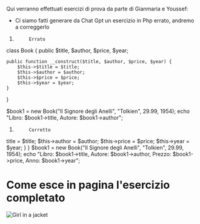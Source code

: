 Qui verranno effettuati esercizi di prova da parte di Gianmaria e Youssef:

 - Ci siamo fatti generare da Chat Gpt un esercizio in Php errato, andremo a correggerlo

1)          Errato

class Book {
    public $title, $author, $price, $year;

    public function __construct($title, $author, $price, $year) {
        $this->$title = $title;
        $this->$author = $author;
        $this->$price = $price;
        $this->$year = $year;
    }
}

$book1 = new Book("Il Signore degli Anelli", "Tolkien", 29.99, 1954);
echo "Libro: $book1->title, Autore: $book1->author";

1)          Corretto

<?php
class Book {
    public $title, $author, $price, $year;

    public function __construct($title, $author, $price, $year) {
        $this->title = $title;
        $this->author = $author;
        $this->price = $price;
        $this->year = $year;
    }
}

$book1 = new Book("Il Signore degli Anelli", "Tolkien", 29.99, 1954);
echo "Libro: $book1->title, Autore: $book1->author, Prezzo: $book1->price, Anno: $book1->year";

<h1>Come esce in pagina l'esercizio completato</h1>

<img src="https://github.com/user-attachments/assets/49eaeae3-526c-4492-be18-6fec487c285e" alt="Girl in a jacket">

